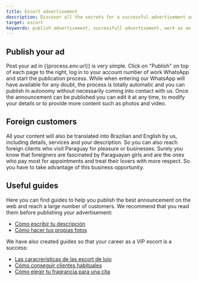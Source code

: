 ```yaml
---
title: Escort advertisement
description: Discover all the secrets for a successful advertisement as VIP escort in Paraguay
target: escort
keywords: publish advertisement, successfull advertisement, work as an escort 
---
```

## Publish your ad
Post your ad in {{process.env.url}} is very simple. Click on "Publish" on top of each page to the right, log in to your account number of work WhatsApp and start the publication process.
While when entering our WhatsApp will have available for any doubt, the process is totally automatic and you can publish in autonomy without necessarily coming into contact with us.
Once the announcement can be published you can edit it at any time, to modify your details or to provide more content such as photos and video.

## Foreign customers
All your content will also be translated into Brazilian and English by us, including details, services and your description.
So you can also reach foreign clients who visit Paraguay for pleasure or businesses. Surely you know that foreigners are fascinated by Paraguayan girls and are the ones who pay most for appointments and treat their lovers with more respect. So you have to take advantage of this business opportunity.

## Useful guides
  Here you can find guides to help you publish the best announcement on the web and reach a large number of customers. We recommend that you read them before publishing your advertisement:
- [Cómo escribir tu descripción](/en/blog/descripcion-escort-vip)
- [Cómo hacer tus propias fotos](/en/blog/fotos-escort-vip)
 
We have also created guides so that your career as a VIP escort is a success:
- [Las caracreristicas de las escort de lujo](/en/blog/caracteristicas-escorts-lujo)
- [Cómo conseguir clientes habituales](/en/blog/clientes-para-toda-la-vida)
- [Cómo elegir tu fragrancia para una cita](/en/blog/poder-fragancias)

